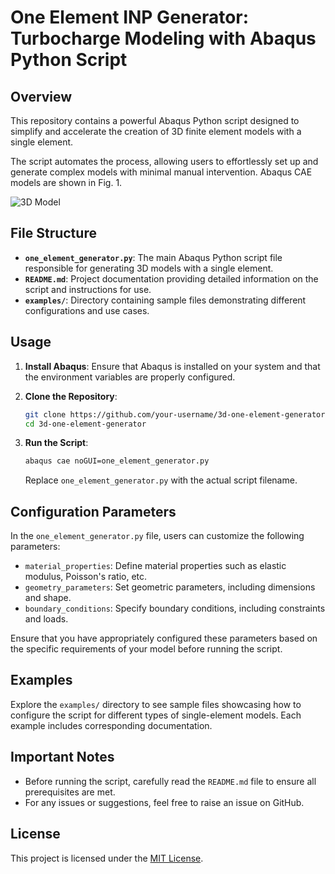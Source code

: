 # One Element INP Generator: Turbocharge Modeling with Abaqus Python Script

## Overview

This repository contains a powerful Abaqus Python script designed to simplify and accelerate the creation of 3D finite element models with a single element.


The script automates the process, allowing users to effortlessly set up and generate complex models with minimal manual intervention. Abaqus CAE models are shown in Fig. 1.

![3D Model](https://github.com/zhanqi-syt/one-element-inp-generator/pics/3D_Model.svg)

## File Structure

- **`one_element_generator.py`**: The main Abaqus Python script file responsible for generating 3D models with a single element.
- **`README.md`**: Project documentation providing detailed information on the script and instructions for use.
- **`examples/`**: Directory containing sample files demonstrating different configurations and use cases.

## Usage

1. **Install Abaqus**: Ensure that Abaqus is installed on your system and that the environment variables are properly configured.

2. **Clone the Repository**:

    ```bash
    git clone https://github.com/your-username/3d-one-element-generator.git
    cd 3d-one-element-generator
    ```

3. **Run the Script**:

    ```bash
    abaqus cae noGUI=one_element_generator.py
    ```

    Replace `one_element_generator.py` with the actual script filename.

## Configuration Parameters

In the `one_element_generator.py` file, users can customize the following parameters:

- `material_properties`: Define material properties such as elastic modulus, Poisson's ratio, etc.
- `geometry_parameters`: Set geometric parameters, including dimensions and shape.
- `boundary_conditions`: Specify boundary conditions, including constraints and loads.

Ensure that you have appropriately configured these parameters based on the specific requirements of your model before running the script.

## Examples

Explore the `examples/` directory to see sample files showcasing how to configure the script for different types of single-element models. Each example includes corresponding documentation.

## Important Notes

- Before running the script, carefully read the `README.md` file to ensure all prerequisites are met.
- For any issues or suggestions, feel free to raise an issue on GitHub.

## License

This project is licensed under the [MIT License](LICENSE).
